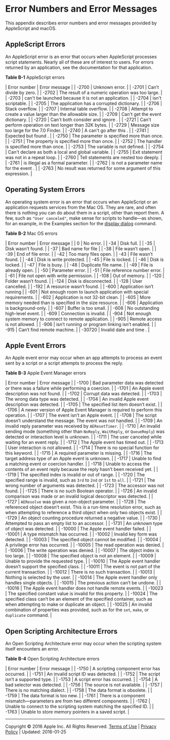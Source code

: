 # Error Numbers and Error Messages

This appendix describes error numbers and error messages provided by AppleScript and macOS.

## AppleScript Errors

An AppleScript error is an error that occurs when AppleScript processes script statements. Nearly all of these are of interest to users. For errors returned by an application, see the documentation for that application.

**Table B-1**  AppleScript errors

| Error number | Error message |
| -2700 | Unknown error. |
| -2701 | Can’t divide <number> by zero. |
| -2702 | The result of a numeric operation was too large. |
| -2703 | <reference> can't be launched because it is not an application. |
| -2704 | <reference> isn't scriptable. |
| -2705 | The application has a corrupted dictionary. |
| -2706 | Stack overflow. |
| -2707 | Internal table overflow. |
| -2708 | Attempt to create a value larger than the allowable size. |
| -2709 | Can't get the event dictionary. |
| -2720 | Can't both consider and ignore <attribute>. |
| -2721 | Can't perform operation on text longer than 32K bytes. |
| -2729 | Message size too large for the 7.0 Finder. |
| -2740 | A <language element> can't go after this <language element>. |
| -2741 | Expected <language element> but found <language element>. |
| -2750 | The <name> parameter is specified more than once. |
| -2751 | The <name> property is specified more than once. |
| -2752 | The <name> handler is specified more than once. |
| -2753 | The variable <name> is not defined. |
| -2754 | Can't declare <name> as both a local and global variable. |
| -2755 | Exit statement was not in a repeat loop. |
| -2760 | Tell statements are nested too deeply. |
| -2761 | <name> is illegal as a formal parameter. |
| -2762 | <name> is not a parameter name for the event <event>. |
| -2763 | No result was returned for some argument of this expression. |

## Operating System Errors

An operating system error is an error that occurs when AppleScript or an application requests services from the Mac OS. They are rare, and often there is nothing you can do about them in a script, other than report them. A few, such as `"User canceled"`, make sense for scripts to handle—as shown, for an example, in the Examples section for the [display dialog](ASLR_cmds.md#//apple_ref/doc/uid/TP40000983-CH216-SW12) command.

**Table B-2**  Mac OS errors

| Error number | Error message |
| 0 | No error. |
| -34 | Disk <name> full. |
| -35 | Disk <name> wasn’t found. |
| -37 | Bad name for file |
| -38 | File <name> wasn’t open. |
| -39 | End of file error. |
| -42 | Too many files open. |
| -43 | File <name> wasn’t found. |
| -44 | Disk <name> is write protected. |
| -45 | File <name> is locked. |
| -46 | Disk <name> is locked. |
| -47 | File <name> is busy. |
| -48 | Duplicate file name. |
| -49 | File <name> is already open. |
| -50 | Parameter error. |
| -51 | File reference number error. |
| -61 | File not open with write permission. |
| -108 | Out of memory. |
| -120 | Folder <name> wasn’t found. |
| -124 | Disk <name> is disconnected. |
| -128 | User cancelled. |
| -192 | A resource wasn’t found. |
| -600 | Application isn’t running |
| -601 | Not enough room to launch application with special requirements. |
| -602 | Application is not 32-bit clean. |
| -605 | More memory needed than is specified in the size resource. |
| -606 | Application is background-only. |
| -607 | Buffer is too small. |
| -608 | No outstanding high-level event. |
| -609 | Connection is invalid. |
| -904 | Not enough system memory to connect to remote application. |
| -905 | Remote access is not allowed. |
| -906 | <name> isn’t running or program linking isn’t enabled. |
| -915 | Can’t find remote machine. |
| -30720 | Invalid date and time <date string>. |

## Apple Event Errors

An Apple event error may occur when an app attempts to process an event sent by a script or a script attempts to process the reply.

**Table B-3**  Apple Event Manager errors

| Error number | Error message |
| -1700 | Bad parameter data was detected or there was a failure while performing a coercion. |
| -1701 | An Apple event description was not found. |
| -1702 | Corrupt data was detected. |
| -1703 | The wrong data type was detected. |
| -1704 | An invalid Apple event description was detected. |
| -1705 | The specified list item doesn’t exist. |
| -1706 | A newer version of Apple Event Manager is required to perform this operation. |
| -1707 | The event isn’t an Apple event. |
| -1708 | The script doesn’t understand the <message> message. The event was not handled. |
| -1709 | An invalid reply parameter was received by `AEResetTimer`. |
| -1710 | An invalid sending mode (something other than `NoReply`, `WaitReply`, or `QueueReply`) was detected or interaction level is unknown. |
| -1711 | The user canceled while waiting for an event reply. |
| -1712 | The Apple event has timed out. |
| -1713 | User interaction is not allowed. |
| -1714 | There is no special function for this keyword. |
| -1715 | A required parameter is missing. |
| -1716 | The target address type of an Apple event is unknown. |
| -1717 | Unable to find a matching event or coercion handler. |
| -1718 | Unable to access the contents of an event reply because the reply hasn’t been received yet. |
| -1719 | The specified index is invalid or out of range. |
| -1720 | The specified range is invalid, such as `3rd` to `2nd` or `1st` to `all`. |
| -1721 | The wrong number of arguments was detected. |
| -1723 | The accessor was not found. |
| -1725 | There is no such Boolean operator. |
| -1726 | An invalid comparison was made or an invalid logical descriptor was detected. |
| -1727 | `AEResolve` was given a non-object parameter. |
| -1728 | The referenced object doesn’t exist. This is a run-time resolution error, such as when attempting to reference a third object when only two objects exist. |
| -1729 | An object counting procedure returned a negative value. |
| -1730 | Attempted to pass an empty list to an accessor. |
| -1731 | An unknown type of object was detected. |
| -10000 | The Apple event handler failed. |
| -10001 | A type mismatch has occurred. |
| -10002 | Invalid key form was detected. |
| -10003 | The specified object cannot be modified. |
| -10004 | A privilege error has occurred. |
| -10005 | The read operation was denied. |
| -10006 | The write operation was denied. |
| -10007 | The object index is too large. |
| -10008 | The specified object is not an element. |
| -10009 | Unable to provide the requested type. |
| -10010 | The Apple event handler doesn’t support the specified class. |
| -10011 | The event is not part of the current transaction. |
| -10012 | There is no such transaction. |
| -10013 | Nothing is selected by the user. |
| -10014 | The Apple event handler only handles single objects. |
| -10015 | The previous action can’t be undone. |
| -10016 | The Apple event handler does not handle remote events. |
| -10023 | The specified constant value is invalid for this property. |
| -10024 | The specified class can’t be an element of the specified container, such as when attempting to make or duplicate an object. |
| -10025 | An invalid combination of properties was provided, such as for the `set`, `make`, or `duplicate` command. |

## Open Scripting Architecture Errors

An Open Scripting Architecture error may occur when the scripting system itself encounters an error.

**Table B-4**  Open Scripting Architecture errors

| Error number | Error message |
| -1750 | A scripting component error has occurred. |
| -1751 | An invalid script ID was detected. |
| -1752 | The script isn’t a supported type. |
| -1753 | A script error has occurred. |
| -1754 | A bad selector was detected. |
| -1756 | The source is not available. |
| -1757 | There is no matching dialect. |
| -1758 | The data format is obsolete. |
| -1759 | The data format is too new. |
| -1761 | There is a component mismatch—parameters are from two different components. |
| -1762 | Unable to connect to the scripting system matching the specified ID. |
| -1763 | Unable to store memory pointers in a saved script. |

  

---

Copyright © 2016 Apple Inc. All Rights Reserved. [Terms of Use](http://www.apple.com/legal/internet-services/terms/site.html) | [Privacy Policy](http://www.apple.com/privacy/) | Updated: 2016-01-25
